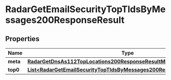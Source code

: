 

# RadarGetEmailSecurityTopTldsByMessages200ResponseResult


## Properties

| Name | Type | Description | Notes |
|------------ | ------------- | ------------- | -------------|
|**meta** | [**RadarGetDnsAs112TopLocations200ResponseResultMeta**](RadarGetDnsAs112TopLocations200ResponseResultMeta.md) |  |  |
|**top0** | [**List&lt;RadarGetEmailSecurityTopTldsByMessages200ResponseResultTop0Inner&gt;**](RadarGetEmailSecurityTopTldsByMessages200ResponseResultTop0Inner.md) |  |  |



